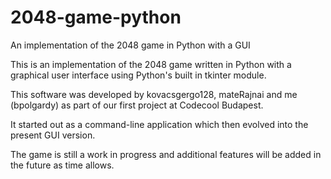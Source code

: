 # 2048-game-python
An implementation of the 2048 game in Python with a GUI

This is an implementation of the 2048 game written in Python with a graphical user interface using Python's built in tkinter module.

This software was developed by kovacsgergo128, mateRajnai and me (bpolgardy) as part of our first project at Codecool Budapest.

It started out as a command-line application which then evolved into the present GUI version.

The game is still a work in progress and additional features will be added in the future as time allows.
